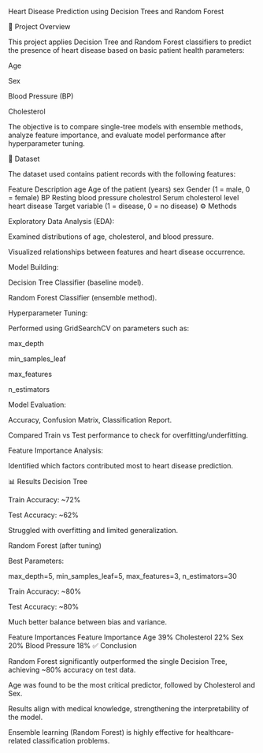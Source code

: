 Heart Disease Prediction using Decision Trees and Random Forest

📌 Project Overview

This project applies Decision Tree and Random Forest classifiers to predict the presence of heart disease based on basic patient health parameters:

Age

Sex

Blood Pressure (BP)

Cholesterol

The objective is to compare single-tree models with ensemble methods, analyze feature importance, and evaluate model performance after hyperparameter tuning.

📂 Dataset

The dataset used contains patient records with the following features:

Feature	Description
age	Age of the patient (years)
sex	Gender (1 = male, 0 = female)
BP	Resting blood pressure
cholestrol	Serum cholesterol level
heart disease	Target variable (1 = disease, 0 = no disease)
⚙️ Methods

Exploratory Data Analysis (EDA):

Examined distributions of age, cholesterol, and blood pressure.

Visualized relationships between features and heart disease occurrence.

Model Building:

Decision Tree Classifier (baseline model).

Random Forest Classifier (ensemble method).

Hyperparameter Tuning:

Performed using GridSearchCV on parameters such as:

max_depth

min_samples_leaf

max_features

n_estimators

Model Evaluation:

Accuracy, Confusion Matrix, Classification Report.

Compared Train vs Test performance to check for overfitting/underfitting.

Feature Importance Analysis:

Identified which factors contributed most to heart disease prediction.

📊 Results
Decision Tree

Train Accuracy: ~72%

Test Accuracy: ~62%

Struggled with overfitting and limited generalization.

Random Forest (after tuning)

Best Parameters:

max_depth=5, 
min_samples_leaf=5, 
max_features=3, 
n_estimators=30


Train Accuracy: ~80%

Test Accuracy: ~80%

Much better balance between bias and variance.

Feature Importances
Feature	Importance
Age	39%
Cholesterol	22%
Sex	20%
Blood Pressure	18%
✅ Conclusion

Random Forest significantly outperformed the single Decision Tree, achieving ~80% accuracy on test data.

Age was found to be the most critical predictor, followed by Cholesterol and Sex.

Results align with medical knowledge, strengthening the interpretability of the model.

Ensemble learning (Random Forest) is highly effective for healthcare-related classification problems.

